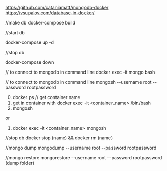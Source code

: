 https://github.com/cataniamatt/mongodb-docker
https://vsupalov.com/database-in-docker/


//make db
docker-compose build

//start db

docker-compose up -d

//stop db

docker-compose down

// to connect to mongodb in command line
docker exec -it mongo bash

// to connect to mongodb in command line
 mongosh --username root --password rootpassword

0. docker ps // get container name
1. get in container with docker exec -it <container_name> /bin/bash
2. mongosh

or 

1. docker exec -it <container_name> mongosh

//stop db
docker stop (name) && docker rm (name)

//mongo dump
mongodump --username root --password rootpassword

//mongo restore
mongorestore --username root --password rootpassword (dump folder)

